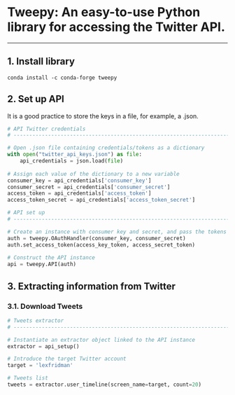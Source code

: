 # Tweepy: An easy-to-use Python library for accessing the Twitter API.
___

## 1. Install library

```
conda install -c conda-forge tweepy
```

## 2. Set up API

It is a good practice to store the keys in a file, for example, a .json.

```Python
# API Twitter credentials
# ------------------------------------------------------------------------------

# Open .json file containing credentials/tokens as a dictionary
with open("twitter_api_keys.json") as file:
    api_credentials = json.load(file)
    
# Assign each value of the dictionary to a new variable
consumer_key = api_credentials['consumer_key']
consumer_secret = api_credentials['consumer_secret']
access_token = api_credentials['access_token']
access_token_secret = api_credentials['access_token_secret']
```

```Python
# API set up
# ------------------------------------------------------------------------------

# Create an instance with consumer key and secret, and pass the tokens
auth = tweepy.OAuthHandler(consumer_key, consumer_secret)
auth.set_access_token(access_key_token, access_secret_token)
    
# Construct the API instance
api = tweepy.API(auth)
```

## 3. Extracting information from Twitter

### 3.1. Download Tweets

```Python
# Tweets extractor
# ------------------------------------------------------------------------------

# Instantiate an extractor object linked to the API instance
extractor = api_setup()

# Introduce the target Twitter account
target = 'lexfridman'

# Tweets list
tweets = extractor.user_timeline(screen_name=target, count=20)
```